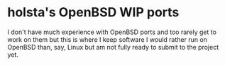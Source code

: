 # holsta's OpenBSD WIP ports

I don't have much experience with OpenBSD ports and too rarely get to work on
them but this is where I keep software I would rather run on OpenBSD than, say,
Linux but am not fully ready to submit to the project yet.
